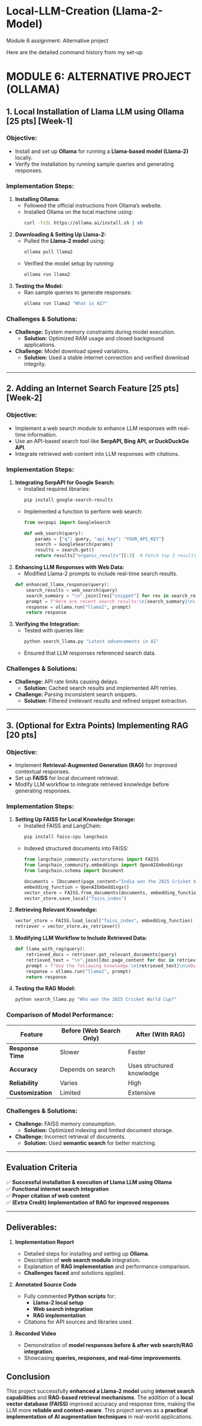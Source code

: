 # Local-LLM-Creation (Llama-2-Model)
Module 6 assignment: Alternative project

Here are the detailed command history from my set-up

# MODULE 6: ALTERNATIVE PROJECT (OLLAMA)

## **1. Local Installation of Llama LLM using Ollama [25 pts] [Week-1]**

### **Objective:**
- Install and set up **Ollama** for running a **Llama-based model (Llama-2)** locally.
- Verify the installation by running sample queries and generating responses.

### **Implementation Steps:**
1. **Installing Ollama:**
   - Followed the official instructions from Ollama’s website.
   - Installed Ollama on the local machine using:
     ```sh
     curl -fsSL https://ollama.ai/install.sh | sh
     ```
2. **Downloading & Setting Up Llama-2:**
   - Pulled the **Llama-2 model** using:
     ```sh
     ollama pull llama2
     ```
   - Verified the model setup by running:
     ```sh
     ollama run llama2
     ```
3. **Testing the Model:**
   - Ran sample queries to generate responses:
     ```sh
     ollama run llama2 "What is AI?"
     ```

### **Challenges & Solutions:**
- **Challenge:** System memory constraints during model execution.
  - **Solution:** Optimized RAM usage and closed background applications.
- **Challenge:** Model download speed variations.
  - **Solution:** Used a stable internet connection and verified download integrity.

---
## **2. Adding an Internet Search Feature [25 pts] [Week-2]**

### **Objective:**
- Implement a web search module to enhance LLM responses with real-time information.
- Use an API-based search tool like **SerpAPI, Bing API, or DuckDuckGo API**.
- Integrate retrieved web content into LLM responses with citations.

### **Implementation Steps:**
1. **Integrating SerpAPI for Google Search:**
   - Installed required libraries:
     ```sh
     pip install google-search-results
     ```
   - Implemented a function to perform web search:
     ```python
     from serpapi import GoogleSearch
     
     def web_search(query):
         params = {"q": query, "api_key": "YOUR_API_KEY"}
         search = GoogleSearch(params)
         results = search.get()
         return results["organic_results"][:3]  # Fetch top 3 results
     ```
2. **Enhancing LLM Responses with Web Data:**
   - Modified Llama-2 prompts to include real-time search results.
   ```python
   def enhanced_llama_response(query):
       search_results = web_search(query)
       search_summary = "\n".join([res["snippet"] for res in search_results])
       prompt = f"Here are recent search results:\n{search_summary}\n\nNow answer: {query}"
       response = ollama.run("llama2", prompt)
       return response
   ```
3. **Verifying the Integration:**
   - Tested with queries like:
     ```sh
     python search_llama.py "Latest advancements in AI"
     ```
   - Ensured that LLM responses referenced search data.

### **Challenges & Solutions:**
- **Challenge:** API rate limits causing delays.
  - **Solution:** Cached search results and implemented API retries.
- **Challenge:** Parsing inconsistent search snippets.
  - **Solution:** Filtered irrelevant results and refined snippet extraction.

---
## **3. (Optional for Extra Points) Implementing RAG [20 pts]**

### **Objective:**
- Implement **Retrieval-Augmented Generation (RAG)** for improved contextual responses.
- Set up **FAISS** for local document retrieval.
- Modify LLM workflow to integrate retrieved knowledge before generating responses.

### **Implementation Steps:**
1. **Setting Up FAISS for Local Knowledge Storage:**
   - Installed FAISS and LangChain:
     ```sh
     pip install faiss-cpu langchain
     ```
   - Indexed structured documents into FAISS:
     ```python
     from langchain_community.vectorstores import FAISS
     from langchain_community.embeddings import OpenAIEmbeddings
     from langchain.schema import Document
     
     documents = [Document(page_content="India won the 2025 Cricket World Cup.")]
     embedding_function = OpenAIEmbeddings()
     vector_store = FAISS.from_documents(documents, embedding_function)
     vector_store.save_local("faiss_index")
     ```
2. **Retrieving Relevant Knowledge:**
   ```python
   vector_store = FAISS.load_local("faiss_index", embedding_function)
   retriever = vector_store.as_retriever()
   ```
3. **Modifying LLM Workflow to Include Retrieved Data:**
   ```python
   def llama_with_rag(query):
       retrieved_docs = retriever.get_relevant_documents(query)
       retrieved_text = "\n".join([doc.page_content for doc in retrieved_docs])
       prompt = f"Use the following knowledge:\n{retrieved_text}\n\nQuestion: {query}"
       response = ollama.run("llama2", prompt)
       return response
   ```
4. **Testing the RAG Model:**
   ```sh
   python search_llama.py "Who won the 2025 Cricket World Cup?"
   ```

### **Comparison of Model Performance:**
| Feature | Before (Web Search Only) | After (With RAG) |
|---------|-----------------|----------------|
| **Response Time** | Slower | Faster |
| **Accuracy** | Depends on search | Uses structured knowledge |
| **Reliability** | Varies | High |
| **Customization** | Limited | Extensive |

### **Challenges & Solutions:**
- **Challenge:** FAISS memory consumption.
  - **Solution:** Optimized indexing and limited document storage.
- **Challenge:** Incorrect retrieval of documents.
  - **Solution:** Used **semantic search** for better matching.

---
## **Evaluation Criteria**
✅ **Successful installation & execution of Llama LLM using Ollama**  
✅ **Functional internet search integration**  
✅ **Proper citation of web content**  
✅ **(Extra Credit) Implementation of RAG for improved responses**

---
## **Deliverables:**
1. **Implementation Report**
   - Detailed steps for installing and setting up **Ollama**.
   - Description of **web search module** integration.
   - Explanation of **RAG implementation** and performance comparison.
   - **Challenges faced** and solutions applied.

2. **Annotated Source Code**
   - Fully commented **Python scripts** for:
     - **Llama-2 local setup**
     - **Web search integration**
     - **RAG implementation**
   - Citations for API sources and libraries used.

3. **Recorded Video**
   - Demonstration of **model responses before & after web search/RAG integration**.
   - Showcasing **queries, responses, and real-time improvements**.


## **Conclusion**
This project successfully **enhanced a Llama-2 model** using **internet search capabilities** and **RAG-based retrieval mechanisms**. The addition of a **local vector database (FAISS)** improved accuracy and response time, making the LLM more **reliable and context-aware**. This project serves as a **practical implementation of AI augmentation techniques** in real-world applications.

